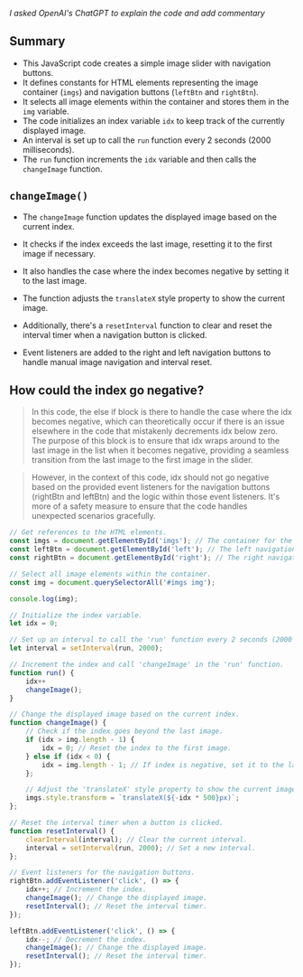 *I asked OpenAI's ChatGPT to explain the code and add commentary*

## Summary

- This JavaScript code creates a simple image slider with navigation buttons.
- It defines constants for HTML elements representing the image container (`imgs`) and navigation buttons (`leftBtn` and `rightBtn`).
- It selects all image elements within the container and stores them in the `img` variable.
- The code initializes an index variable `idx` to keep track of the currently displayed image.
- An interval is set up to call the `run` function every 2 seconds (2000 milliseconds).
- The `run` function increments the `idx` variable and then calls the `changeImage` function.

## `changeImage()`

- The `changeImage` function updates the displayed image based on the current index.
- It checks if the index exceeds the last image, resetting it to the first image if necessary.
- It also handles the case where the index becomes negative by setting it to the last image.
- The function adjusts the `translateX` style property to show the current image.

- Additionally, there's a `resetInterval` function to clear and reset the interval timer when a navigation button is clicked.
- Event listeners are added to the right and left navigation buttons to handle manual image navigation and interval reset.

## How could the index go negative?

 > In this code, the else if block is there to handle the case where the idx becomes negative, which can theoretically occur if there is an issue elsewhere in the code that mistakenly decrements idx below zero. The purpose of this block is to ensure that idx wraps around to the last image in the list when it becomes negative, providing a seamless transition from the last image to the first image in the slider.

> However, in the context of this code, idx should not go negative based on the provided event listeners for the navigation buttons (rightBtn and leftBtn) and the logic within those event listeners. It's more of a safety measure to ensure that the code handles unexpected scenarios gracefully.









```javascript
// Get references to the HTML elements.
const imgs = document.getElementById('imgs'); // The container for the images.
const leftBtn = document.getElementById('left'); // The left navigation button.
const rightBtn = document.getElementById('right'); // The right navigation button.

// Select all image elements within the container.
const img = document.querySelectorAll('#imgs img');

console.log(img);

// Initialize the index variable.
let idx = 0;

// Set up an interval to call the 'run' function every 2 seconds (2000 milliseconds).
let interval = setInterval(run, 2000);

// Increment the index and call 'changeImage' in the 'run' function.
function run() {
    idx++
    changeImage();
}

// Change the displayed image based on the current index.
function changeImage() {
    // Check if the index goes beyond the last image.
    if (idx > img.length - 1) {
        idx = 0; // Reset the index to the first image.
    } else if (idx < 0) {
        idx = img.length - 1; // If index is negative, set it to the last image.
    };

    // Adjust the 'translateX' style property to show the current image.
    imgs.style.transform = `translateX(${-idx * 500}px)`;
};

// Reset the interval timer when a button is clicked.
function resetInterval() {
    clearInterval(interval); // Clear the current interval.
    interval = setInterval(run, 2000); // Set a new interval.
};

// Event listeners for the navigation buttons.
rightBtn.addEventListener('click', () => {
    idx++; // Increment the index.
    changeImage(); // Change the displayed image.
    resetInterval(); // Reset the interval timer.
});

leftBtn.addEventListener('click', () => {
    idx--; // Decrement the index.
    changeImage(); // Change the displayed image.
    resetInterval(); // Reset the interval timer.
});

